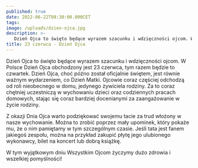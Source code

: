 ```yaml
---
published: true
date: 2022-06-22T08:30:00.000CET
tags:
image: /uploads/dzien-ojca.jpg
description: >-
   Dzień Ojca to święto będące wyrazem szacunku i wdzięczności ojcom. W Polsce Dzień Ojca obchodzony jest 23 czerwca. 
title: 23 czerwca - Dzień Ojca
---
```


Dzień Ojca to święto będące wyrazem szacunku i wdzięczności ojcom. W Polsce Dzień Ojca obchodzony jest 23 czerwca, tym razem będzie to czwartek. Dzień Ojca, choć późno został oficjalnie świętem, jest równie ważnym wydarzeniem, co Dzień Matki. Ojcowie coraz częściej odchodzą od roli nieobecnego w domu, jedynego żywiciela rodziny. Za to coraz chętniej uczestniczą w wychowaniu dzieci oraz codziennych pracach domowych, stając się coraz bardziej docenianymi za zaangażowanie w życie rodziny.

Z okazji Dnia Ojca warto podziękować swojemu tacie za trud włożony w nasze wychowanie. Można to zrobić poprzez mały upominek, który pokaże mu, że o nim pamiętamy w tym szczególnym czasie. Jeśli tata jest fanem jakiegoś zespołu, można na przykład zakupić płytę jego ulubionego wykonawcy, bilet na koncert lub dobrą książkę.

W tym wyjątkowym dniu Wszystkim Ojcom życzymy dużo zdrowia i wszelkiej pomyślności!

